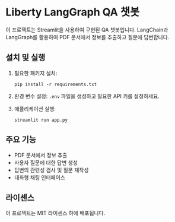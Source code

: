 # Liberty LangGraph QA 챗봇

이 프로젝트는 Streamlit을 사용하여 구현된 QA 챗봇입니다. LangChain과 LangGraph를 활용하여 PDF 문서에서 정보를 추출하고 질문에 답변합니다.

## 설치 및 실행

1. 필요한 패키지 설치:
   ```
   pip install -r requirements.txt
   ```

2. 환경 변수 설정:
   `.env` 파일을 생성하고 필요한 API 키를 설정하세요.

3. 애플리케이션 실행:
   ```
   streamlit run app.py
   ```

## 주요 기능

- PDF 문서에서 정보 추출
- 사용자 질문에 대한 답변 생성
- 답변의 관련성 검사 및 질문 재작성
- 대화형 채팅 인터페이스

## 라이센스

이 프로젝트는 MIT 라이센스 하에 배포됩니다.